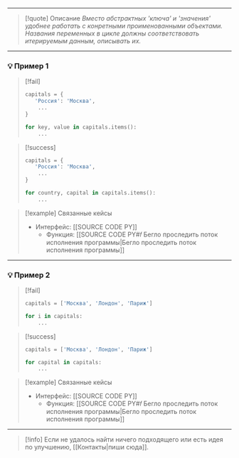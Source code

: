 ***

>[!quote] Описание
_Вместо абстрактных 'ключа' и 'значения' удобнее работать с конретными проименованными объектами.
Названия переменных в цикле должны соответствовать итерируемым данным, описывать их._

***
### 💡 Пример 1

> [!fail]
> ```python
> capitals = {
>    'Россия': 'Москва',
>     ...
> }
> 
> for key, value in capitals.items():
>     ...
> ```

> [!success]
> ```python
> capitals = {
>    'Россия': 'Москва',
>     ...
> }
> 
> for country, capital in capitals.items():
>     ...
> ```

> [!example] Связанные кейсы
>- Интерфейс: [[SOURCE CODE PY]]
>	- Функция: [[SOURCE CODE PY#𝑓 Бегло проследить поток исполнения программы|Бегло проследить поток исполнения программы]]

***
### 💡 Пример 2

> [!fail]
> ```python
> capitals = ['Москва', 'Лондон', 'Париж']
> 
> for i in capitals:
>     ...
> ```

> [!success]
> ```python
> capitals = ['Москва', 'Лондон', 'Париж']
> 
> for capital in capitals:
>     ...
> ```

> [!example] Связанные кейсы
>- Интерфейс: [[SOURCE CODE PY]]
>	- Функция: [[SOURCE CODE PY#𝑓 Бегло проследить поток исполнения программы|Бегло проследить поток исполнения программы]]

***

> [!info]
> Если не удалось найти ничего подходящего или есть идея по улучшению, [[Контакты|пиши сюда]].

